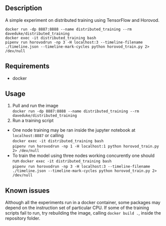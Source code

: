## Description
A simple experiment on distributed training using TensorFlow and Horovod.

`docker run -dp 8887:8888 --name distributed_training --rm daveduke/distributed_training` \
`docker exec -it distributed_training bash` \
`pipenv run horovodrun -np 3 -H localhost:3 --timeline-filename ./timeline.json --timeline-mark-cycles python horovod_train.py 2> /dev/null`

## Requirements
* docker

## Usage
1) Pull and run the image \
`docker run -dp 8887:8888 --name distributed_training --rm daveduke/distributed_training` 
2) Run a training script 
* One node training may be ran inside the jupyter notebook at `localhost:8887` or calling \
`docker exec -it distributed_training bash` \
`pipenv run horovodrun -np 1 -H localhost:1 python horovod_train.py 2> /dev/null`
* To train the model using three nodes working concurently one should run
`docker exec -it distributed_training bash` \
`pipenv run horovodrun -np 3 -H localhost:3 --timeline-filename ./timeline.json --timeline-mark-cycles python horovod_train.py 2> /dev/null`

## Known issues
Although all the experiments run in a docker container, some packages may depend on the instruction set of particular CPU. If some of the training scripts fail to run, try rebuilding the image, calling `docker build .`, inside the repository folder.
